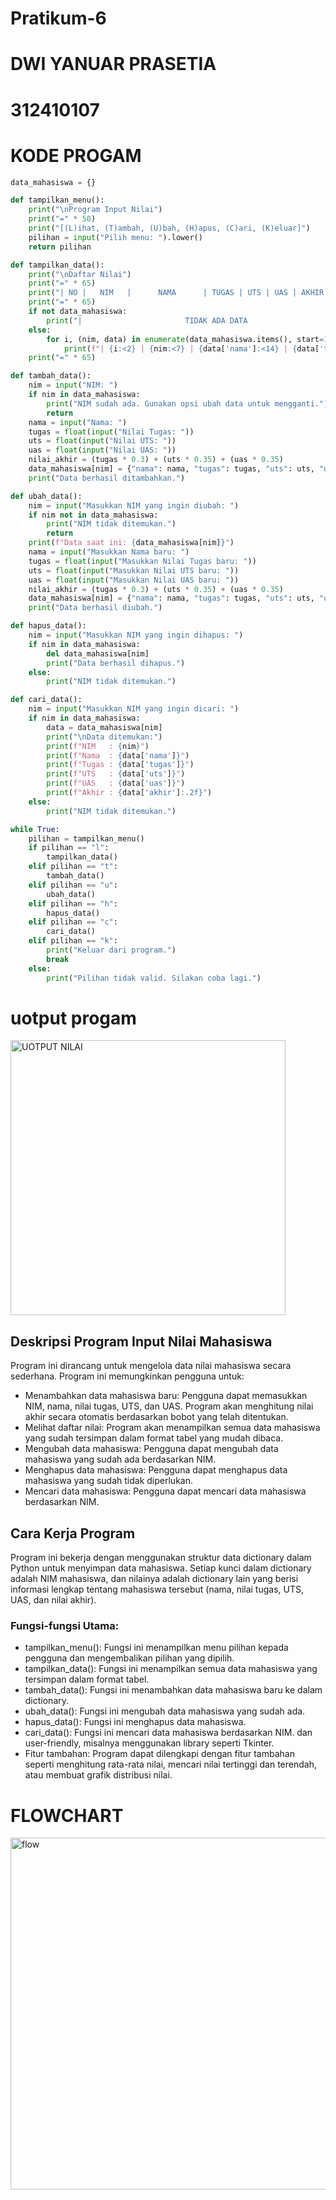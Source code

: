 # Pratikum-6
# DWI YANUAR PRASETIA
# 312410107
# KODE PROGAM
```python
data_mahasiswa = {}

def tampilkan_menu():
    print("\nProgram Input Nilai")
    print("=" * 50)
    print("[(L)ihat, (T)ambah, (U)bah, (H)apus, (C)ari, (K)eluar]")
    pilihan = input("Pilih menu: ").lower()
    return pilihan

def tampilkan_data():
    print("\nDaftar Nilai")
    print("=" * 65)
    print("| NO |   NIM   |      NAMA      | TUGAS | UTS | UAS | AKHIR |")
    print("=" * 65)
    if not data_mahasiswa:
        print("|                       TIDAK ADA DATA                         |")
    else:
        for i, (nim, data) in enumerate(data_mahasiswa.items(), start=1):
            print(f"| {i:<2} | {nim:<7} | {data['nama']:<14} | {data['tugas']:<5} | {data['uts']:<3} | {data['uas']:<3} | {data['akhir']:<5.2f} |")
    print("=" * 65)

def tambah_data():
    nim = input("NIM: ")
    if nim in data_mahasiswa:
        print("NIM sudah ada. Gunakan opsi ubah data untuk mengganti.")
        return
    nama = input("Nama: ")
    tugas = float(input("Nilai Tugas: "))
    uts = float(input("Nilai UTS: "))
    uas = float(input("Nilai UAS: "))
    nilai_akhir = (tugas * 0.3) + (uts * 0.35) + (uas * 0.35)
    data_mahasiswa[nim] = {"nama": nama, "tugas": tugas, "uts": uts, "uas": uas, "akhir": nilai_akhir}
    print("Data berhasil ditambahkan.")

def ubah_data():
    nim = input("Masukkan NIM yang ingin diubah: ")
    if nim not in data_mahasiswa:
        print("NIM tidak ditemukan.")
        return
    print(f"Data saat ini: {data_mahasiswa[nim]}")
    nama = input("Masukkan Nama baru: ")
    tugas = float(input("Masukkan Nilai Tugas baru: "))
    uts = float(input("Masukkan Nilai UTS baru: "))
    uas = float(input("Masukkan Nilai UAS baru: "))
    nilai_akhir = (tugas * 0.3) + (uts * 0.35) + (uas * 0.35)
    data_mahasiswa[nim] = {"nama": nama, "tugas": tugas, "uts": uts, "uas": uas, "akhir": nilai_akhir}
    print("Data berhasil diubah.")

def hapus_data():
    nim = input("Masukkan NIM yang ingin dihapus: ")
    if nim in data_mahasiswa:
        del data_mahasiswa[nim]
        print("Data berhasil dihapus.")
    else:
        print("NIM tidak ditemukan.")

def cari_data():
    nim = input("Masukkan NIM yang ingin dicari: ")
    if nim in data_mahasiswa:
        data = data_mahasiswa[nim]
        print("\nData ditemukan:")
        print(f"NIM   : {nim}")
        print(f"Nama  : {data['nama']}")
        print(f"Tugas : {data['tugas']}")
        print(f"UTS   : {data['uts']}")
        print(f"UAS   : {data['uas']}")
        print(f"Akhir : {data['akhir']:.2f}")
    else:
        print("NIM tidak ditemukan.")

while True:
    pilihan = tampilkan_menu()
    if pilihan == "l":
        tampilkan_data()
    elif pilihan == "t":
        tambah_data()
    elif pilihan == "u":
        ubah_data()
    elif pilihan == "h":
        hapus_data()
    elif pilihan == "c":
        cari_data()
    elif pilihan == "k":
        print("Keluar dari program.")
        break
    else:
        print("Pilihan tidak valid. Silakan coba lagi.")
```
# uotput progam

<img width="440" alt="UOTPUT NILAI" src="https://github.com/user-attachments/assets/7ef28241-0af0-42dd-9d05-269a0eda1eb1">

## Deskripsi Program Input Nilai Mahasiswa

Program ini dirancang untuk mengelola data nilai mahasiswa secara sederhana. Program ini memungkinkan pengguna untuk:

* Menambahkan data mahasiswa baru: Pengguna dapat memasukkan NIM, nama, nilai tugas, UTS, dan UAS. Program akan menghitung nilai akhir secara otomatis berdasarkan bobot yang telah ditentukan.
* Melihat daftar nilai: Program akan menampilkan semua data mahasiswa yang sudah tersimpan dalam format tabel yang mudah dibaca.
* Mengubah data mahasiswa: Pengguna dapat mengubah data mahasiswa yang sudah ada berdasarkan NIM.
* Menghapus data mahasiswa: Pengguna dapat menghapus data mahasiswa yang sudah tidak diperlukan.
* Mencari data mahasiswa: Pengguna dapat mencari data mahasiswa berdasarkan NIM.

## Cara Kerja Program

Program ini bekerja dengan menggunakan struktur data dictionary dalam Python untuk menyimpan data mahasiswa. Setiap kunci dalam dictionary adalah NIM mahasiswa, dan nilainya adalah dictionary lain yang berisi informasi lengkap tentang mahasiswa tersebut (nama, nilai tugas, UTS, UAS, dan nilai akhir).

### Fungsi-fungsi Utama:

* tampilkan_menu(): Fungsi ini menampilkan menu pilihan kepada pengguna dan mengembalikan pilihan yang dipilih.
* tampilkan_data(): Fungsi ini menampilkan semua data mahasiswa yang tersimpan dalam format tabel.
* tambah_data(): Fungsi ini menambahkan data mahasiswa baru ke dalam dictionary.
* ubah_data(): Fungsi ini mengubah data mahasiswa yang sudah ada.
* hapus_data(): Fungsi ini menghapus data mahasiswa.
* cari_data(): Fungsi ini mencari data mahasiswa berdasarkan NIM.
 dan user-friendly, misalnya menggunakan library seperti Tkinter.
* Fitur tambahan: Program dapat dilengkapi dengan fitur tambahan seperti menghitung rata-rata nilai, mencari nilai tertinggi dan terendah, atau membuat grafik distribusi nilai.


# FLOWCHART
<img width="563" alt="flow" src="https://github.com/user-attachments/assets/d1dfae46-c3b1-404f-b336-b007c38252de">
